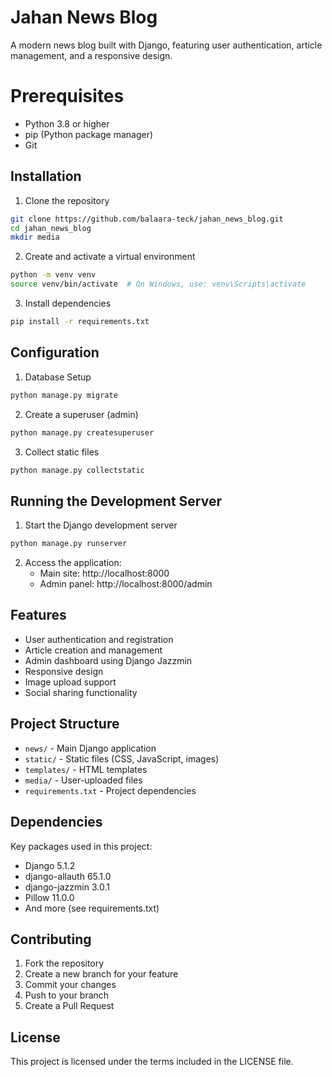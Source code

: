 # Jahan News Blog

A modern news blog built with Django, featuring user authentication, article management, and a responsive design.

# Prerequisites

- Python 3.8 or higher
- pip (Python package manager)
- Git

## Installation

1. Clone the repository
```bash
git clone https://github.com/balaara-teck/jahan_news_blog.git
cd jahan_news_blog
mkdir media
```

2. Create and activate a virtual environment
```bash
python -m venv venv
source venv/bin/activate  # On Windows, use: venv\Scripts\activate
```

3. Install dependencies
```bash
pip install -r requirements.txt
```

## Configuration

1. Database Setup
```bash
python manage.py migrate
```

2. Create a superuser (admin)
```bash
python manage.py createsuperuser
```

3. Collect static files
```bash
python manage.py collectstatic
```

## Running the Development Server

1. Start the Django development server
```bash
python manage.py runserver
```

2. Access the application:
   - Main site: http://localhost:8000
   - Admin panel: http://localhost:8000/admin

## Features

- User authentication and registration
- Article creation and management
- Admin dashboard using Django Jazzmin
- Responsive design
- Image upload support
- Social sharing functionality

## Project Structure

- `news/` - Main Django application
- `static/` - Static files (CSS, JavaScript, images)
- `templates/` - HTML templates
- `media/` - User-uploaded files
- `requirements.txt` - Project dependencies

## Dependencies

Key packages used in this project:
- Django 5.1.2
- django-allauth 65.1.0
- django-jazzmin 3.0.1
- Pillow 11.0.0
- And more (see requirements.txt)

## Contributing

1. Fork the repository
2. Create a new branch for your feature
3. Commit your changes
4. Push to your branch
5. Create a Pull Request

## License

This project is licensed under the terms included in the LICENSE file.
